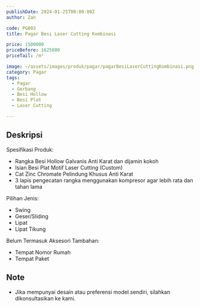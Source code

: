 ```yaml
---
publishDate: 2024-01-25T00:00:00Z
author: Zan

code: PG003
title: Pagar Besi Laser Cutting Kombinasi

price: 1500000
priceBefore: 1625000
priceTail: /m²

image: ~/assets/images/produk/pagar/pagarBesiLaserCuttingKombinasi.png
category: Pagar
tags:
  - Pagar
  - Gerbang
  - Besi Hollow
  - Besi Plat
  - Laser Cutting

---
```


## Deskripsi

Spesifikasi Produk:
- Rangka Besi Hollow Galvanis Anti Karat dan dijamin kokoh
- Isian Besi Plat Motif Laser Cutting (Custom)
- Cat Zinc Chromate Pelindung Khusus Anti Karat
- 3 lapis pengecatan rangka menggunakan kompresor agar lebih rata dan tahan lama

Pilihan Jenis:
- Swing
- Geser/Sliding
- Lipat
- Lipat Tikung

Belum Termasuk Aksesori Tambahan:
- Tempat Nomor Rumah
- Tempat Paket

## Note
- Jika mempunyai desain atau preferensi model sendiri, silahkan dikonsultasikan ke kami.